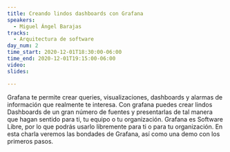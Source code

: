 ```yaml
---
title: Creando lindos dashboards con Grafana
speakers:
  - Miguel Ángel Barajas
tracks:
  - Arquitectura de software
day_num: 2
time_start: 2020-12-01T18:30:00-06:00
time_end: 2020-12-01T19:15:00-06:00
video: 
slides: 

---
```


Grafana te permite crear queries, visualizaciones, dashboards y alarmas de información que realmente te interesa. Con grafana puedes crear lindos Dashboards de un gran número de fuentes y presentarlas de tal manera que hagan sentido para ti, tu equipo o tu organización.
Grafana es Software Libre, por lo que podrás usarlo libremente para ti o para tu organización. En esta charla veremos las bondades de Grafana, así como una demo con los primeros pasos.